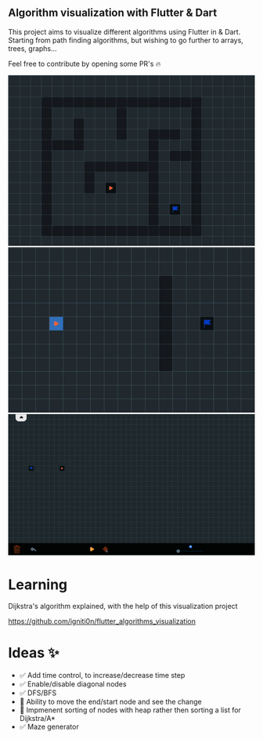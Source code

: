 ## Algorithm visualization with Flutter & Dart 

This project aims to visualize different algorithms using Flutter in & Dart. Starting from path finding algorithms, but wishing to go further to arrays, trees, graphs... 

Feel free to contribute by opening some PR's :fire:

![](https://github.com/igniti0n/flutter_algorithms_visualization/blob/main/assets/dijkstra.gif)
![](https://github.com/igniti0n/flutter_algorithms_visualization/blob/main/assets/a_star.gif)
![](https://github.com/igniti0n/flutter_algorithms_visualization/blob/main/assets/maze.gif)

# Learning

Dijkstra's algorithm explained, with the help of this visualization project 

https://github.com/igniti0n/flutter_algorithms_visualization

# Ideas :sparkles:

- :white_check_mark: Add time control, to increase/decrease time step
- :white_check_mark: Enable/disable diagonal nodes
- :white_check_mark: DFS/BFS
- :white_square_button: Ability to move the end/start node and see the change
- :white_square_button: Impmenent sorting of nodes with heap rather then sorting a list for Dijkstra/A*
- :white_check_mark: Maze generator


